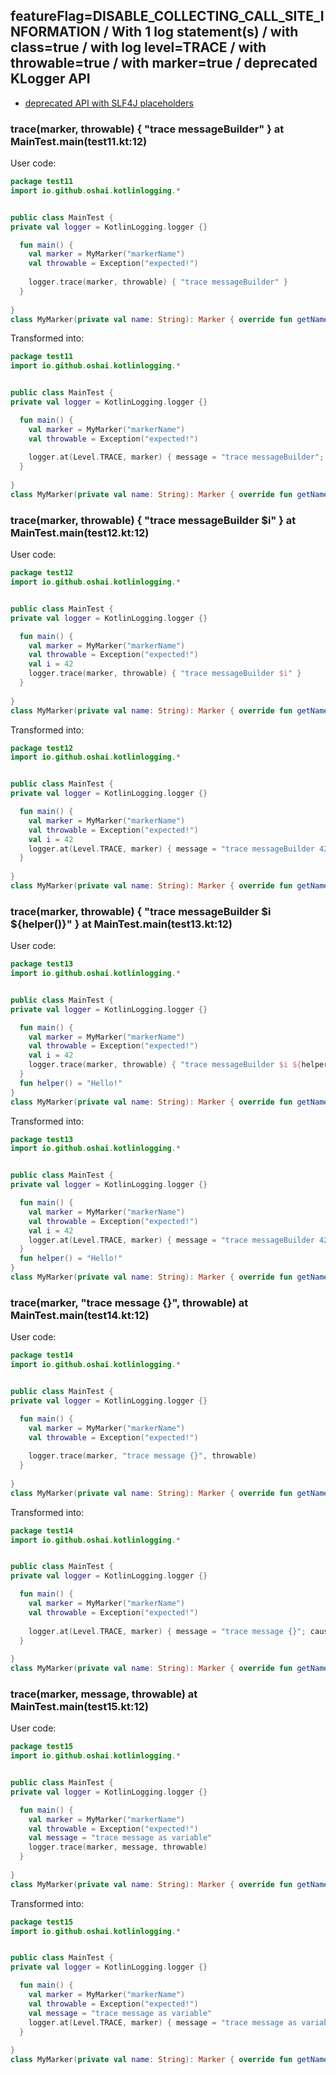 ## featureFlag=DISABLE_COLLECTING_CALL_SITE_INFORMATION / With 1 log statement(s) / with class=true / with log level=TRACE / with throwable=true / with marker=true / deprecated KLogger API

* [deprecated API with SLF4J placeholders](deprecated-slf4j-placeholders.md)

###  trace(marker, throwable) { "trace messageBuilder" } at MainTest.main(test11.kt:12)

User code:
```kotlin
package test11
import io.github.oshai.kotlinlogging.*


public class MainTest {
private val logger = KotlinLogging.logger {}

  fun main() {
    val marker = MyMarker("markerName")
    val throwable = Exception("expected!")
    
    logger.trace(marker, throwable) { "trace messageBuilder" }
  }
  
}
class MyMarker(private val name: String): Marker { override fun getName() = name }

```
  
Transformed into:
```kotlin
package test11
import io.github.oshai.kotlinlogging.*


public class MainTest {
private val logger = KotlinLogging.logger {}

  fun main() {
    val marker = MyMarker("markerName")
    val throwable = Exception("expected!")
    
    logger.at(Level.TRACE, marker) { message = "trace messageBuilder"; cause = throwable; internalCompilerData = KLoggingEventBuilder.InternalCompilerData(messageTemplate = ""trace messageBuilder"")
  }
  
}
class MyMarker(private val name: String): Marker { override fun getName() = name }

```

###  trace(marker, throwable) { "trace messageBuilder $i" } at MainTest.main(test12.kt:12)

User code:
```kotlin
package test12
import io.github.oshai.kotlinlogging.*


public class MainTest {
private val logger = KotlinLogging.logger {}

  fun main() {
    val marker = MyMarker("markerName")
    val throwable = Exception("expected!")
    val i = 42
    logger.trace(marker, throwable) { "trace messageBuilder $i" }
  }
  
}
class MyMarker(private val name: String): Marker { override fun getName() = name }

```
  
Transformed into:
```kotlin
package test12
import io.github.oshai.kotlinlogging.*


public class MainTest {
private val logger = KotlinLogging.logger {}

  fun main() {
    val marker = MyMarker("markerName")
    val throwable = Exception("expected!")
    val i = 42
    logger.at(Level.TRACE, marker) { message = "trace messageBuilder 42"; cause = throwable; internalCompilerData = KLoggingEventBuilder.InternalCompilerData(messageTemplate = ""trace messageBuilder $i"")
  }
  
}
class MyMarker(private val name: String): Marker { override fun getName() = name }

```

###  trace(marker, throwable) { "trace messageBuilder $i ${helper()}" } at MainTest.main(test13.kt:12)

User code:
```kotlin
package test13
import io.github.oshai.kotlinlogging.*


public class MainTest {
private val logger = KotlinLogging.logger {}

  fun main() {
    val marker = MyMarker("markerName")
    val throwable = Exception("expected!")
    val i = 42
    logger.trace(marker, throwable) { "trace messageBuilder $i ${helper()}" }
  }
  fun helper() = "Hello!"
}
class MyMarker(private val name: String): Marker { override fun getName() = name }

```
  
Transformed into:
```kotlin
package test13
import io.github.oshai.kotlinlogging.*


public class MainTest {
private val logger = KotlinLogging.logger {}

  fun main() {
    val marker = MyMarker("markerName")
    val throwable = Exception("expected!")
    val i = 42
    logger.at(Level.TRACE, marker) { message = "trace messageBuilder 42 Hello!"; cause = throwable; internalCompilerData = KLoggingEventBuilder.InternalCompilerData(messageTemplate = ""trace messageBuilder $i ${helper()}"")
  }
  fun helper() = "Hello!"
}
class MyMarker(private val name: String): Marker { override fun getName() = name }

```

###  trace(marker, "trace message {}", throwable) at MainTest.main(test14.kt:12)

User code:
```kotlin
package test14
import io.github.oshai.kotlinlogging.*


public class MainTest {
private val logger = KotlinLogging.logger {}

  fun main() {
    val marker = MyMarker("markerName")
    val throwable = Exception("expected!")
    
    logger.trace(marker, "trace message {}", throwable)
  }
  
}
class MyMarker(private val name: String): Marker { override fun getName() = name }

```
  
Transformed into:
```kotlin
package test14
import io.github.oshai.kotlinlogging.*


public class MainTest {
private val logger = KotlinLogging.logger {}

  fun main() {
    val marker = MyMarker("markerName")
    val throwable = Exception("expected!")
    
    logger.at(Level.TRACE, marker) { message = "trace message {}"; cause = throwable; internalCompilerData = KLoggingEventBuilder.InternalCompilerData(messageTemplate = ""trace message {}"")
  }
  
}
class MyMarker(private val name: String): Marker { override fun getName() = name }

```

###  trace(marker, message, throwable) at MainTest.main(test15.kt:12)

User code:
```kotlin
package test15
import io.github.oshai.kotlinlogging.*


public class MainTest {
private val logger = KotlinLogging.logger {}

  fun main() {
    val marker = MyMarker("markerName")
    val throwable = Exception("expected!")
    val message = "trace message as variable"
    logger.trace(marker, message, throwable)
  }
  
}
class MyMarker(private val name: String): Marker { override fun getName() = name }

```
  
Transformed into:
```kotlin
package test15
import io.github.oshai.kotlinlogging.*


public class MainTest {
private val logger = KotlinLogging.logger {}

  fun main() {
    val marker = MyMarker("markerName")
    val throwable = Exception("expected!")
    val message = "trace message as variable"
    logger.at(Level.TRACE, marker) { message = "trace message as variable"; cause = throwable; internalCompilerData = KLoggingEventBuilder.InternalCompilerData(messageTemplate = "message")
  }
  
}
class MyMarker(private val name: String): Marker { override fun getName() = name }

```
